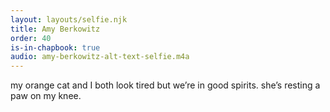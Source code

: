 ```yaml
---
layout: layouts/selfie.njk
title: Amy Berkowitz
order: 40
is-in-chapbook: true
audio: amy-berkowitz-alt-text-selfie.m4a
---
```


my orange cat and I both look tired but we’re in good spirits. she’s resting a paw on my knee.
